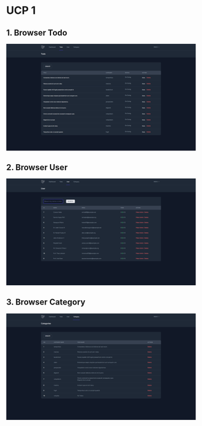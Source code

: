# UCP 1

## 1. Browser Todo
![Alt text](screenshots/ucp1/browserTodo.png)

## 2. Browser User
![Alt text](screenshots/ucp1/browserUser.png)

## 3. Browser Category
![Alt text](screenshots/ucp1/browserCategory.png)